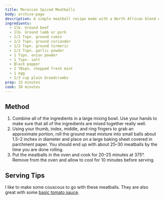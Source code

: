 ```yaml
---
title: Moroccan Spiced Meatballs
body: archive-page
description: A simple meatball recipe made with a North African blend of spices and fresh mint
ingredients:
  - 1lb. Ground beef
  - 1lb. Ground lamb or pork
  - 1/2 Tspn. ground cumin
  - 1/2 Tspn. ground coriander
  - 1/2 Tspn. ground turmeric
  - 1/2 Tspn. garlic powder
  - 1 Tspn. onion powder
  - 1 Tspn. salt
  - Black pepper
  - 2 TBspn. chopped fresh mint
  - 1 egg
  - 1/3 cup plain breadcrumbs
prep: 15 minutes
cook: 30 minutes
---
```

## Method
1. Combine all of the ingredients in a large mixing bowl. Use your hands to make sure that all of the ingredients are mixed together really well.
2. Using your thumb, index, middle, and ring fingers to grab an approximate portion, roll the ground meat mixture into small balls about 1.5–2 inches in diameter and place on a large baking sheet covered in parchment paper. You should end up with about 25–30 meatballs by the time you are done rolling.
3. Put the meatballs in the oven and cook for 20–25 minutes at 375°. Remove from the oven and allow to cool for 10 minutes before serving.

## Serving Tips
I like to make some couscous to go with these meatballs. They are also great with some [basic tomato sauce](http://recipes.levimcg.com/sauces/basic-marinara.html).